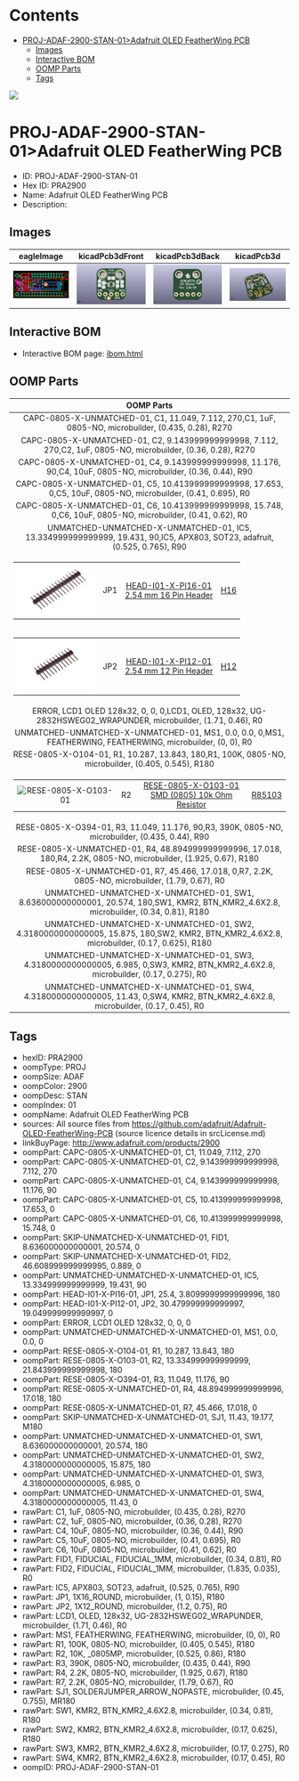 



Contents
========

* [PROJ-ADAF-2900-STAN-01>Adafruit OLED FeatherWing PCB](#proj-adaf-2900-stan-01adafruit-oled-featherwing-pcb)
	* [Images](#images)
	* [Interactive BOM](#interactive-bom)
	* [OOMP Parts](#oomp-parts)
	* [Tags](#tags)
  
![][im]
# PROJ-ADAF-2900-STAN-01>Adafruit OLED FeatherWing PCB

- ID: PROJ-ADAF-2900-STAN-01
- Hex ID: PRA2900
- Name: Adafruit OLED FeatherWing PCB
- Description: 

## Images
  
  

|eagleImage|kicadPcb3dFront|kicadPcb3dBack|kicadPcb3d|
| :---: | :---: | :---: | :---: |
|[![eagleImage](eagleImage_140.png)](eagleImage_600.png)|[![kicadPcb3dFront](kicadPcb3dFront_140.png)](kicadPcb3dFront_600.png)|[![kicadPcb3dBack](kicadPcb3dBack_140.png)](kicadPcb3dBack_600.png)|[![kicadPcb3d](kicadPcb3d_140.png)](kicadPcb3d_600.png)|

## Interactive BOM

- Interactive BOM page: [ibom.html](kicad/bom/ibom.html)

## OOMP Parts
  

|OOMP Parts|
| :---: |
|CAPC-0805-X-UNMATCHED-01, C1, 11.049, 7.112, 270,C1, 1uF, 0805-NO, microbuilder, (0.435, 0.28), R270|
|CAPC-0805-X-UNMATCHED-01, C2, 9.143999999999998, 7.112, 270,C2, 1uF, 0805-NO, microbuilder, (0.36, 0.28), R270|
|CAPC-0805-X-UNMATCHED-01, C4, 9.143999999999998, 11.176, 90,C4, 10uF, 0805-NO, microbuilder, (0.36, 0.44), R90|
|CAPC-0805-X-UNMATCHED-01, C5, 10.413999999999998, 17.653, 0,C5, 10uF, 0805-NO, microbuilder, (0.41, 0.695), R0|
|CAPC-0805-X-UNMATCHED-01, C6, 10.413999999999998, 15.748, 0,C6, 10uF, 0805-NO, microbuilder, (0.41, 0.62), R0|
|UNMATCHED-UNMATCHED-X-UNMATCHED-01, IC5, 13.334999999999999, 19.431, 90,IC5, APX803, SOT23, adafruit, (0.525, 0.765), R90|
|<table><tr><td>![HEAD-I01-X-PI16-01](https://raw.githubusercontent.com/oomlout/oomlout_OOMP_parts/main/HEAD-I01-X-PI16-01/image_140.jpg)</td><td> JP1</td><td>[HEAD-I01-X-PI16-01<br>2.54 mm 16 Pin Header](https://github.com/oomlout/oomlout_OOMP_parts/tree/main/HEAD-I01-X-PI16-01/)</td><td>[H16](https://github.com/oomlout/oomlout_OOMP_parts/tree/main/HEAD-I01-X-PI16-01/)</td></tr></table>|
|<table><tr><td>![HEAD-I01-X-PI12-01](https://raw.githubusercontent.com/oomlout/oomlout_OOMP_parts/main/HEAD-I01-X-PI12-01/image_140.jpg)</td><td> JP2</td><td>[HEAD-I01-X-PI12-01<br>2.54 mm 12 Pin Header](https://github.com/oomlout/oomlout_OOMP_parts/tree/main/HEAD-I01-X-PI12-01/)</td><td>[H12](https://github.com/oomlout/oomlout_OOMP_parts/tree/main/HEAD-I01-X-PI12-01/)</td></tr></table>|
|ERROR, LCD1 OLED 128x32, 0, 0, 0,LCD1, OLED, 128x32, UG-2832HSWEG02_WRAPUNDER, microbuilder, (1.71, 0.46), R0|
|UNMATCHED-UNMATCHED-X-UNMATCHED-01, MS1, 0.0, 0.0, 0,MS1, FEATHERWING, FEATHERWING, microbuilder, (0, 0), R0|
|RESE-0805-X-O104-01, R1, 10.287, 13.843, 180,R1, 100K, 0805-NO, microbuilder, (0.405, 0.545), R180|
|<table><tr><td>![RESE-0805-X-O103-01](https://raw.githubusercontent.com/oomlout/oomlout_OOMP_parts/main/RESE-0805-X-O103-01/image_140.jpg)</td><td> R2</td><td>[RESE-0805-X-O103-01<br>SMD (0805) 10k Ohm Resistor](https://github.com/oomlout/oomlout_OOMP_parts/tree/main/RESE-0805-X-O103-01/)</td><td>[R85103](https://github.com/oomlout/oomlout_OOMP_parts/tree/main/RESE-0805-X-O103-01/)</td></tr></table>|
|RESE-0805-X-O394-01, R3, 11.049, 11.176, 90,R3, 390K, 0805-NO, microbuilder, (0.435, 0.44), R90|
|RESE-0805-X-UNMATCHED-01, R4, 48.894999999999996, 17.018, 180,R4, 2.2K, 0805-NO, microbuilder, (1.925, 0.67), R180|
|RESE-0805-X-UNMATCHED-01, R7, 45.466, 17.018, 0,R7, 2.2K, 0805-NO, microbuilder, (1.79, 0.67), R0|
|UNMATCHED-UNMATCHED-X-UNMATCHED-01, SW1, 8.636000000000001, 20.574, 180,SW1, KMR2, BTN_KMR2_4.6X2.8, microbuilder, (0.34, 0.81), R180|
|UNMATCHED-UNMATCHED-X-UNMATCHED-01, SW2, 4.3180000000000005, 15.875, 180,SW2, KMR2, BTN_KMR2_4.6X2.8, microbuilder, (0.17, 0.625), R180|
|UNMATCHED-UNMATCHED-X-UNMATCHED-01, SW3, 4.3180000000000005, 6.985, 0,SW3, KMR2, BTN_KMR2_4.6X2.8, microbuilder, (0.17, 0.275), R0|
|UNMATCHED-UNMATCHED-X-UNMATCHED-01, SW4, 4.3180000000000005, 11.43, 0,SW4, KMR2, BTN_KMR2_4.6X2.8, microbuilder, (0.17, 0.45), R0|

## Tags

- hexID: PRA2900
- oompType: PROJ
- oompSize: ADAF
- oompColor: 2900
- oompDesc: STAN
- oompIndex: 01
- oompName: Adafruit OLED FeatherWing PCB
- sources: All source files from https://github.com/adafruit/Adafruit-OLED-FeatherWing-PCB (source licence details in srcLicense.md)
- linkBuyPage: http://www.adafruit.com/products/2900
- oompPart: CAPC-0805-X-UNMATCHED-01, C1, 11.049, 7.112, 270
- oompPart: CAPC-0805-X-UNMATCHED-01, C2, 9.143999999999998, 7.112, 270
- oompPart: CAPC-0805-X-UNMATCHED-01, C4, 9.143999999999998, 11.176, 90
- oompPart: CAPC-0805-X-UNMATCHED-01, C5, 10.413999999999998, 17.653, 0
- oompPart: CAPC-0805-X-UNMATCHED-01, C6, 10.413999999999998, 15.748, 0
- oompPart: SKIP-UNMATCHED-X-UNMATCHED-01, FID1, 8.636000000000001, 20.574, 0
- oompPart: SKIP-UNMATCHED-X-UNMATCHED-01, FID2, 46.608999999999995, 0.889, 0
- oompPart: UNMATCHED-UNMATCHED-X-UNMATCHED-01, IC5, 13.334999999999999, 19.431, 90
- oompPart: HEAD-I01-X-PI16-01, JP1, 25.4, 3.8099999999999996, 180
- oompPart: HEAD-I01-X-PI12-01, JP2, 30.479999999999997, 19.049999999999997, 0
- oompPart: ERROR, LCD1 OLED 128x32, 0, 0, 0
- oompPart: UNMATCHED-UNMATCHED-X-UNMATCHED-01, MS1, 0.0, 0.0, 0
- oompPart: RESE-0805-X-O104-01, R1, 10.287, 13.843, 180
- oompPart: RESE-0805-X-O103-01, R2, 13.334999999999999, 21.843999999999998, 180
- oompPart: RESE-0805-X-O394-01, R3, 11.049, 11.176, 90
- oompPart: RESE-0805-X-UNMATCHED-01, R4, 48.894999999999996, 17.018, 180
- oompPart: RESE-0805-X-UNMATCHED-01, R7, 45.466, 17.018, 0
- oompPart: SKIP-UNMATCHED-X-UNMATCHED-01, SJ1, 11.43, 19.177, M180
- oompPart: UNMATCHED-UNMATCHED-X-UNMATCHED-01, SW1, 8.636000000000001, 20.574, 180
- oompPart: UNMATCHED-UNMATCHED-X-UNMATCHED-01, SW2, 4.3180000000000005, 15.875, 180
- oompPart: UNMATCHED-UNMATCHED-X-UNMATCHED-01, SW3, 4.3180000000000005, 6.985, 0
- oompPart: UNMATCHED-UNMATCHED-X-UNMATCHED-01, SW4, 4.3180000000000005, 11.43, 0
- rawPart: C1, 1uF, 0805-NO, microbuilder, (0.435, 0.28), R270
- rawPart: C2, 1uF, 0805-NO, microbuilder, (0.36, 0.28), R270
- rawPart: C4, 10uF, 0805-NO, microbuilder, (0.36, 0.44), R90
- rawPart: C5, 10uF, 0805-NO, microbuilder, (0.41, 0.695), R0
- rawPart: C6, 10uF, 0805-NO, microbuilder, (0.41, 0.62), R0
- rawPart: FID1, FIDUCIAL, FIDUCIAL_1MM, microbuilder, (0.34, 0.81), R0
- rawPart: FID2, FIDUCIAL, FIDUCIAL_1MM, microbuilder, (1.835, 0.035), R0
- rawPart: IC5, APX803, SOT23, adafruit, (0.525, 0.765), R90
- rawPart: JP1, 1X16_ROUND, microbuilder, (1, 0.15), R180
- rawPart: JP2, 1X12_ROUND, microbuilder, (1.2, 0.75), R0
- rawPart: LCD1, OLED, 128x32, UG-2832HSWEG02_WRAPUNDER, microbuilder, (1.71, 0.46), R0
- rawPart: MS1, FEATHERWING, FEATHERWING, microbuilder, (0, 0), R0
- rawPart: R1, 100K, 0805-NO, microbuilder, (0.405, 0.545), R180
- rawPart: R2, 10K, _0805MP, microbuilder, (0.525, 0.86), R180
- rawPart: R3, 390K, 0805-NO, microbuilder, (0.435, 0.44), R90
- rawPart: R4, 2.2K, 0805-NO, microbuilder, (1.925, 0.67), R180
- rawPart: R7, 2.2K, 0805-NO, microbuilder, (1.79, 0.67), R0
- rawPart: SJ1, SOLDERJUMPER_ARROW_NOPASTE, microbuilder, (0.45, 0.755), MR180
- rawPart: SW1, KMR2, BTN_KMR2_4.6X2.8, microbuilder, (0.34, 0.81), R180
- rawPart: SW2, KMR2, BTN_KMR2_4.6X2.8, microbuilder, (0.17, 0.625), R180
- rawPart: SW3, KMR2, BTN_KMR2_4.6X2.8, microbuilder, (0.17, 0.275), R0
- rawPart: SW4, KMR2, BTN_KMR2_4.6X2.8, microbuilder, (0.17, 0.45), R0
- oompID: PROJ-ADAF-2900-STAN-01



[im]: kicadPcb3d_450.png
